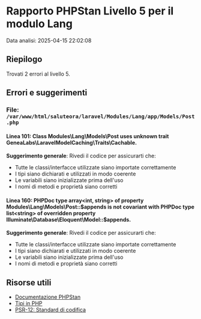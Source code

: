 # Rapporto PHPStan Livello 5 per il modulo Lang

Data analisi: 2025-04-15 22:02:08

## Riepilogo

Trovati 2 errori al livello 5.

## Errori e suggerimenti

### File: `/var/www/html/saluteora/laravel/Modules/Lang/app/Models/Post.php`

#### Linea 101: Class Modules\Lang\Models\Post uses unknown trait GeneaLabs\LaravelModelCaching\Traits\Cachable.

**Suggerimento generale**: Rivedi il codice per assicurarti che:
- Tutte le classi/interfacce utilizzate siano importate correttamente
- I tipi siano dichiarati e utilizzati in modo coerente
- Le variabili siano inizializzate prima dell'uso
- I nomi di metodi e proprietà siano corretti

#### Linea 160: PHPDoc type array<int, string> of property Modules\Lang\Models\Post::$appends is not covariant with PHPDoc type list<string> of overridden property Illuminate\Database\Eloquent\Model::$appends.

**Suggerimento generale**: Rivedi il codice per assicurarti che:
- Tutte le classi/interfacce utilizzate siano importate correttamente
- I tipi siano dichiarati e utilizzati in modo coerente
- Le variabili siano inizializzate prima dell'uso
- I nomi di metodi e proprietà siano corretti

## Risorse utili

- [Documentazione PHPStan](https://phpstan.org/user-guide/getting-started)
- [Tipi in PHP](https://www.php.net/manual/en/language.types.declarations.php)
- [PSR-12: Standard di codifica](https://www.php-fig.org/psr/psr-12/)
